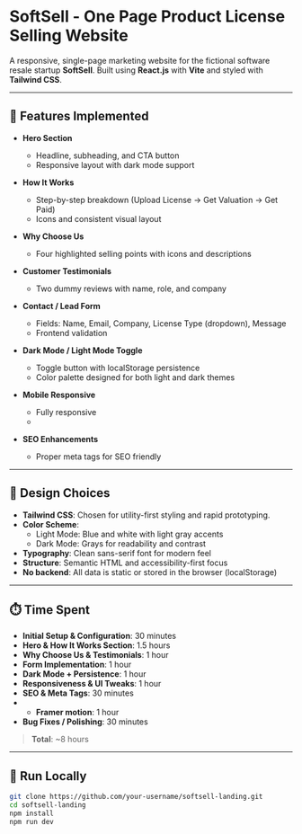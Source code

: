 # SoftSell - One Page Product License Selling Website

A responsive, single-page marketing website for the fictional software resale startup **SoftSell**. Built using **React.js** with **Vite** and styled with **Tailwind CSS**.

---

## 🚀 Features Implemented

- **Hero Section**  
  - Headline, subheading, and CTA button  
  - Responsive layout with dark mode support

- **How It Works**  
  - Step-by-step breakdown (Upload License → Get Valuation → Get Paid)  
  - Icons and consistent visual layout

- **Why Choose Us**  
  - Four highlighted selling points with icons and descriptions

- **Customer Testimonials**  
  - Two dummy reviews with name, role, and company

- **Contact / Lead Form**  
  - Fields: Name, Email, Company, License Type (dropdown), Message  
  - Frontend validation 

- **Dark Mode / Light Mode Toggle**  
  - Toggle button with localStorage persistence  
  - Color palette designed for both light and dark themes

- **Mobile Responsive**  
  - Fully responsive
  - 
- **SEO Enhancements**  
  - Proper meta tags for SEO friendly

---

## 🎨 Design Choices

- **Tailwind CSS**: Chosen for utility-first styling and rapid prototyping.
- **Color Scheme**:
  - Light Mode: Blue and white with light gray accents
  - Dark Mode: Grays for readability and contrast
- **Typography**: Clean sans-serif font for modern feel
- **Structure**: Semantic HTML and accessibility-first focus
- **No backend**: All data is static or stored in the browser (localStorage)

---

## ⏱️ Time Spent

- **Initial Setup & Configuration**: 30 minutes
- **Hero & How It Works Section**: 1.5 hours
- **Why Choose Us & Testimonials**: 1 hour
- **Form Implementation**: 1 hour
- **Dark Mode + Persistence**: 1 hour
- **Responsiveness & UI Tweaks**: 1 hour
- **SEO & Meta Tags**: 30 minutes
- - **Framer motion**: 1 hour
- **Bug Fixes / Polishing**: 30 minutes

> **Total**: ~8 hours

---

## 📁 Run Locally

```bash
git clone https://github.com/your-username/softsell-landing.git
cd softsell-landing
npm install
npm run dev
